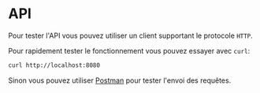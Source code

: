 # API

Pour tester l'API vous pouvez utiliser un client supportant le protocole `HTTP`.

Pour rapidement tester le fonctionnement vous pouvez essayer avec `curl`:

```bash
curl http://localhost:8080
```

Sinon vous pouvez utiliser [Postman](https://www.postman.com/) pour tester l'envoi des requêtes.